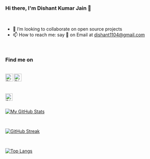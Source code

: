 ### Hi there, I'm Dishant Kumar Jain 👋


<br>


- 👯 I’m looking to collaborate on open source projects
- 📫 How to reach me: say 👋 on Email at dishant1104@gmail.com

<br> 

### Find me on
<br> 
<a href="https://www.linkedin.com/in/dishant-kumar-jain-7206711ba">
  <img align="left" alt="Dishant145 Linkedin" width="24px" src="https://cdn.jsdelivr.net/npm/simple-icons@v3/icons/linkedin.svg" />
</a>
<a href="https://github.com/Dishant145">
  <img align="left" alt="Dishant145 Github" width="24px" src="https://cdn.jsdelivr.net/npm/simple-icons@v3/icons/github.svg" />
</a>

<br><br>

<img align="left" height="23px" src="https://komarev.com/ghpvc/?username=Dishant145&label=Visitors&color=0E75B6&style=plastic" alt="Dishant145" />

<br><br>

[![My GitHub Stats](https://github-readme-stats.vercel.app/api/?username=dishant145&count_private=true&theme=tokyonight&showicons=true)](https://github.com/Dishant145)

<br>

[![GitHub Streak](https://github-readme-streak-stats.herokuapp.com/?user=Dishant145&theme=dark)](https://github.com/Dishant145)

<br>

[![Top Langs](https://github-readme-stats.vercel.app/api/top-langs/?username=Dishant145&theme=dark)](https://github.com/Dishant145)

<br>


